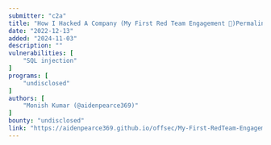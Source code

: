 ```yaml
---
submitter: "c2a"
title: "How I Hacked A Company (My First Red Team Engagement 🚩)Permalink"
date: "2022-12-13"
added: "2024-11-03"
description: ""
vulnerabilities: [
    "SQL injection"
]
programs: [
    "undisclosed"
]
authors: [
    "Monish Kumar (@aidenpearce369)"
]
bounty: "undisclosed"
link: "https://aidenpearce369.github.io/offsec/My-First-RedTeam-Engagement/"
---
```





